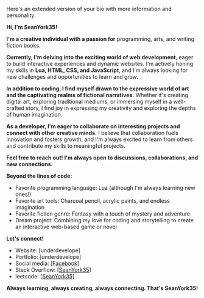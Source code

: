 

Here's an extended version of your bio with more information and personality:

**Hi, I'm SeanYork35!** 

**I'm a creative individual with a passion for** programming, arts, and writing fiction books. 

**Currently, I'm delving into the exciting world of web development**, eager to build interactive experiences and dynamic websites. I'm actively honing my skills in **Lua, HTML, CSS, and JavaScript**, and I'm always looking for new challenges and opportunities to learn and grow.

**In addition to coding, I find myself drawn to the expressive world of art and the captivating realms of fictional narratives.** Whether it's creating digital art, exploring traditional mediums, or immersing myself in a well-crafted story, I find joy in expressing my creativity and exploring the depths of human imagination.

**As a developer, I'm eager to collaborate on interesting projects and connect with other creative minds.** I believe that collaboration fuels innovation and fosters growth, and I'm always excited to learn from others and contribute my skills to meaningful projects.

**Feel free to reach out! I'm always open to discussions, collaborations, and new connections.** 

**Beyond the lines of code:**

* Favorite programming language: Lua (although I'm always learning new ones!)
* Favorite art tools: Charcoal pencil, acrylic paints, and endless imagination
* Favorite fiction genre: Fantasy with a touch of mystery and adventure
* Dream project: Combining my love for coding and storytelling to create an interactive web-based game or novel

**Let's connect!**

* Website: [underdevelope]
* Portfolio: [underdevelope]
* Social media: [[Facebook](https://www.facebook.com/profile.php?id=100093554881408&mibextid=ZbWKwL)]
* Stack Overflow: [[SeanYork35](https://stackoverflow.com/users/23075519/seanyork35?tab=profile)]
* leetcode: [[SeanYork35](https://leetcode.com/SeanYork35/)]

**Always learning, always creating, always connecting. That's SeanYork35!**
